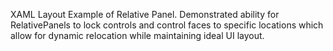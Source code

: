 XAML Layout Example of Relative Panel.
Demonstrated ability for RelativePanels to lock controls and control faces to specific locations which allow for dynamic relocation while maintaining ideal UI layout.
